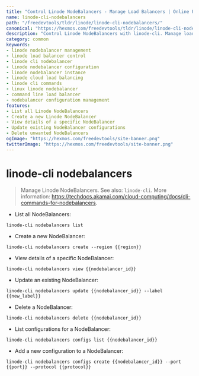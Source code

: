 ```yaml
---
title: "Control Linode NodeBalancers - Manage Load Balancers | Online Free DevTools by Hexmos"
name: linode-cli-nodebalancers
path: "/freedevtools/tldr/linode/linode-cli-nodebalancers/"
canonical: "https://hexmos.com/freedevtools/tldr/linode/linode-cli-nodebalancers/"
description: "Control Linode NodeBalancers with linode-cli. Manage load balancing configurations, update instances, and ensure high availability. Free online tool, no registration required."
category: common
keywords:
- linode nodebalancer management
- linode load balancer control
- linode cli nodebalancer
- linode nodebalancer configuration
- linode nodebalancer instance
- linode cloud load balancing
- linode cli commands
- linux linode nodebalancer
- command line load balancer
- nodebalancer configuration management
features:
- List all Linode NodeBalancers
- Create a new Linode NodeBalancer
- View details of a specific NodeBalancer
- Update existing NodeBalancer configurations
- Delete unwanted NodeBalancers
ogImage: "https://hexmos.com/freedevtools/site-banner.png"
twitterImage: "https://hexmos.com/freedevtools/site-banner.png"
---
```


# linode-cli nodebalancers

> Manage Linode NodeBalancers.
> See also: `linode-cli`.
> More information: <https://techdocs.akamai.com/cloud-computing/docs/cli-commands-for-nodebalancers>.

- List all NodeBalancers:

`linode-cli nodebalancers list`

- Create a new NodeBalancer:

`linode-cli nodebalancers create --region {{region}}`

- View details of a specific NodeBalancer:

`linode-cli nodebalancers view {{nodebalancer_id}}`

- Update an existing NodeBalancer:

`linode-cli nodebalancers update {{nodebalancer_id}} --label {{new_label}}`

- Delete a NodeBalancer:

`linode-cli nodebalancers delete {{nodebalancer_id}}`

- List configurations for a NodeBalancer:

`linode-cli nodebalancers configs list {{nodebalancer_id}}`

- Add a new configuration to a NodeBalancer:

`linode-cli nodebalancers configs create {{nodebalancer_id}} --port {{port}} --protocol {{protocol}}`
